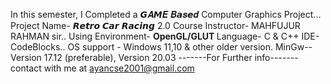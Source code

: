 In this semester, I Completed a 𝙂𝑨𝙈𝑬 𝑩𝙖𝒔𝙚𝒅 Computer Graphics Project...
Project Name- 𝙍𝙚𝙩𝙧𝙤 𝘾𝙖𝙧 𝙍𝙖𝙘𝙞𝙣𝙜 2.0
Course Instructor- MAHFUJUR RAHMAN sir..
 Using Environment- <b> OpenGL/GLUT </b>
Language- C & C++
IDE- CodeBlocks..
OS support - Windows 11,10 & other older version.
MinGw--Version 17.12 (preferable), Version 20.03
-------For Further info-------
contact with me at ayancse2001@gmail.com
